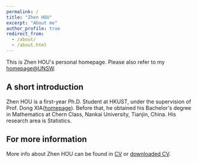 ```yaml
---
permalink: /
title: "Zhen HOU"
excerpt: "About me"
author_profile: true
redirect_from: 
  - /about/
  - /about.html
---
```


This is Zhen HOU's personal homepage. Please also refer to my [homepage@UNSW](https://research.unsw.edu.au/people/dr-ze-jiang). 

## A short introduction
Zhen HOU is a first-year Ph.D. Student at HKUST, under the supervision of Prof. Dong XIA([homepage](https://www.math.hkust.edu.hk/~madxia/)). Before that, he obtained his Bachelor's degree in Mathematics at Chern Class, Nankai University, Tianjin, China. His research area is Statistics.

## For more information
More info about Zhen HOU can be found in [CV](https://zhen-hou.github.io/cv/) or [downloaded CV](http://zhen-hou.github.io/files/CV_ZeJIANG.pdf).

